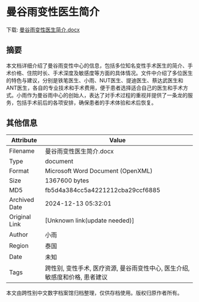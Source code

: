 # 曼谷雨变性医生简介

<!-- tcd_download_link -->
下载: <a href="../曼谷雨变性医生简介.docx" download>曼谷雨变性医生简介.docx</a>
<!-- tcd_download_link_end -->

## 摘要

<!-- tcd_abstract -->
本文档详细介绍了曼谷雨变性中心的信息，包括多位知名变性手术医生的简介、手术价格、住院时长、手术深度及敏感度等方面的具体情况。文件中介绍了多位医生的特色与建议，分别是铁笔医生、小雨、NUT医生、提迪医生、蔡达武医生和ANT医生，各自的专业技术和手术费用，便于患者选择适合自己的医生和手术方式。小雨作为曼谷雨中心的创始人，表达了对手术过程的重视并提供了一条龙的服务，包括手术前后的各项安排，确保患者的手术体验和术后恢复。

<!-- tcd_abstract_end -->

## 其他信息

| Attribute       | Value                                  |
|-----------------|----------------------------------------|
| Filename        | 曼谷雨变性医生简介.docx                             |
| Type            | document                                 |
| Format          | Microsoft Word Document (OpenXML)                               |
| Size            | 1367600 bytes                           |
| MD5             | fb5d4a384cc5a4221212cba29ccf6885                                  |
| Archived Date   | 2024-12-13 05:32:01                             |
| Original Link   | [Unknown link(update needed)]                         |
| Author          | 小雨                               |
| Region          | 泰国                               |
| Date            | 未知                                 |
| Tags            | 跨性别, 变性手术, 医疗资源, 曼谷雨变性中心, 医生介绍, 敏感度和价格, 患者建议                                 |

本文由跨性别中文数字档案馆归档整理，仅供存档使用。版权归原作者所有。
